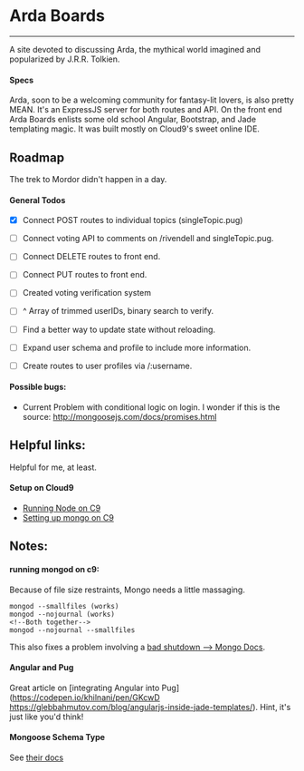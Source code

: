 # Arda Boards
--------------
A site devoted to discussing Arda, the mythical world imagined and popularized by J.R.R. Tolkien.

#### Specs
Arda, soon to be a welcoming community for fantasy-lit lovers, is also pretty MEAN. It's an ExpressJS server for both routes and API. On the front end Arda Boards enlists some old school Angular, Bootstrap, and Jade templating magic. It was built mostly on Cloud9's sweet online IDE.

## Roadmap
The trek to Mordor didn't happen in a day.

#### General Todos
- [x] Connect POST routes to individual topics (singleTopic.pug)
- [ ] Connect voting API to comments on /rivendell and singleTopic.pug.
- [ ] Connect DELETE routes to front end.
- [ ] Connect PUT routes to front end.
- [ ] Created voting verification system
- [ ] ^ Array of trimmed userIDs, binary search to verify.
- [ ] Find a better way to update state without reloading.
- [ ] Expand user schema and profile to include more information.
- [ ] Create routes to user profiles via /:username.


#### Possible bugs:
+ Current Problem with conditional logic on login. I wonder if this is the source: http://mongoosejs.com/docs/promises.html


## Helpful links:
Helpful for me, at least.
#### Setup on Cloud9
+ [Running Node on C9](http://stackoverflow.com/questions/15087953/running-hello-world-using-node-js-express-in-cloud-9ide)
+ [Setting up mongo on C9](https://community.c9.io/t/setting-up-mongodb/1717)


## Notes:
#### running mongod on c9:
Because of file size restraints, Mongo needs a little massaging.
```
mongod --smallfiles (works)
mongod --nojournal (works)
<!--Both together-->
mongod --nojournal --smallfiles
```
This also fixes a problem involving a [bad shutdown --> Mongo Docs](https://docs.mongodb.com/manual/tutorial/recover-data-following-unexpected-shutdown/).

#### Angular and Pug
Great article on [integrating Angular into Pug](https://codepen.io/khilnani/pen/GKcwD https://glebbahmutov.com/blog/angularjs-inside-jade-templates/). Hint, it's just like you'd think!

#### Mongoose Schema Type
See [their docs](http://mongoosejs.com/docs/2.7.x/docs/schematypes.html)